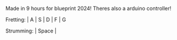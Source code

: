 Made in 9 hours for blueprint 2024! Theres also a arduino controller!

Fretting:
| A | S | D | F | G

Strumming:
| Space |
